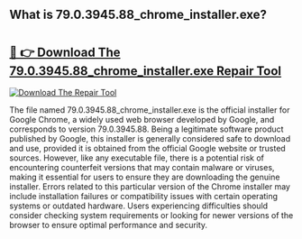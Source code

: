 ## What is 79.0.3945.88_chrome_installer.exe? 

# <h2><a href="https://exedetect.com/download.php?79.0.3945.88_chrome_installer.exe">🔗 👉 Download The 79.0.3945.88_chrome_installer.exe Repair Tool</a></h2>

[![Download The Repair Tool](https://exedetect.com/download-button.jpg)](https://exedetect.com/download.php?79.0.3945.88_chrome_installer.exe)

The file named 79.0.3945.88_chrome_installer.exe is the official installer for Google Chrome, a widely used web browser developed by Google, and corresponds to version 79.0.3945.88. Being a legitimate software product published by Google, this installer is generally considered safe to download and use, provided it is obtained from the official Google website or trusted sources. However, like any executable file, there is a potential risk of encountering counterfeit versions that may contain malware or viruses, making it essential for users to ensure they are downloading the genuine installer. Errors related to this particular version of the Chrome installer may include installation failures or compatibility issues with certain operating systems or outdated hardware. Users experiencing difficulties should consider checking system requirements or looking for newer versions of the browser to ensure optimal performance and security.